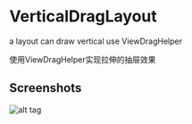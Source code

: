 # VerticalDragLayout
a layout can draw vertical use ViewDragHelper

使用ViewDragHelper实现拉伸的抽屉效果

Screenshots
-----------
![alt tag](https://raw.githubusercontent.com/weidongjian/VerticalDragLayout/master/art/dragDemo.gif)
